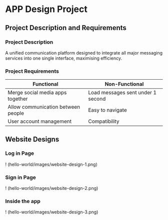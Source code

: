 # APP Design Project

## Project Description and Requirements

### Project Description

A unified communication platform designed to integrate all major messaging services into one single interface, maximising efficiency.  

### Project Requirements

| Functional                            | Non-Functional                   |
| --------------------------------------| ---------------------------------|
| Merge social media apps together      | Load messages sent under 1 second|
| Allow communication between people    | Easy to navigate                 |
| User account management               | Compatibility                    |

## Website Designs



### Log in Page

! (hello-world/images/website-design-1.png)

### Sign in Page

! (hello-world/images/website-design-2.png)

### Inside the app

! (hello-world/images/website-design-3.png)